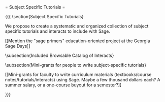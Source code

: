 = Subject Specific Tutorials =

{{{
\section{Subject Specific Tutorials}

We propose to create a systematic and organized collection of subject specific tutorials and interacts to include with Sage.   

[[Mention the "sage primers" education-oriented project at the Georgia Sage Days]]

\subsection{Included Browsable Catalog of Interacts}

\subsection{Mini-grants for people to write subject-specific tutorials}

[[Mini-grants for faculty to write curriculum materials (textbooks/course notes/tutorials/interacts) using Sage. Maybe a few thousand dollars each? A summer salary, or a one-course buyout for a semester?]]


}}}
